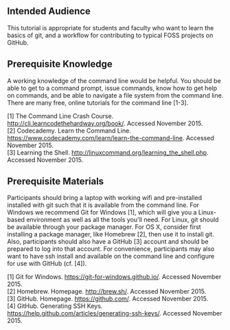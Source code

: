## Intended Audience

This tutorial is appropriate for students and faculty who want to learn the
basics of git, and a workflow for contributing to typical FOSS projects on
GitHub.


## Prerequisite Knowledge

A working knowledge of the command line would be helpful. You should be able
to get to a command prompt, issue commands, know how to get help on commands,
and be able to navigate a file system from the command line. There are many
free, online tutorials for the command line [1-3].

[1] The Command Line Crash Course. <http://cli.learncodethehardway.org/book/>.
Accessed November 2015.  
[2] Codecademy. Learn the Command Line.
<https://www.codecademy.com/learn/learn-the-command-line>.
Accessed November 2015.  
[3] Learning the Shell. <http://linuxcommand.org/learning_the_shell.php>.
Accessed November 2015.



## Prerequisite Materials

Participants should bring a laptop with working wifi and pre-installed
installed with git such that it is available from the command line. For Windows
we recommend Git for Windows [1], which will give you a Linux-based environment
as well as all the tools you'll need. For Linux, git should be available
through your package manager. For OS X, consider first installing a package
manager, like Homebrew [2], then use it to install git. Also, participants
should also have a GitHub [3] account and should be prepared to log into that
account. For convenience, participants may also want to have ssh install and
available on the command line and configure for use with GitHub (cf. [4]).


[1] Git for Windows. <https://git-for-windows.github.io/>. Accessed November
2015.  
[2] Homebrew. Homepage. <http://brew.sh/>. Accessed November 2015.  
[3] GitHub. Homepage. <https://github.com/>. Accessed November 2015.  
[4] GitHub. Generating SSH Keys.
<https://help.github.com/articles/generating-ssh-keys/>. Accessed November 2015.
